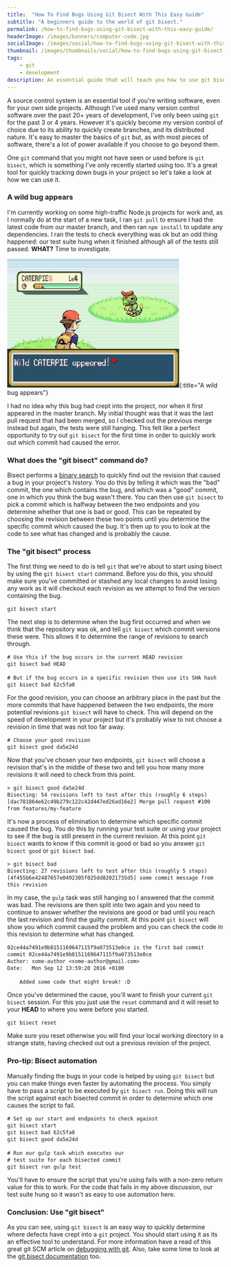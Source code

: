 ```yaml
---
title:  "How To Find Bugs Using Git Bisect With This Easy Guide"
subtitle: "A beginners guide to the world of git bisect."
permalink: /how-to-find-bugs-using-git-bisect-with-this-easy-guide/
headerImage: /images/banners/computer-code.jpg
socialImage: /images/social/how-to-find-bugs-using-git-bisect-with-this-easy-guide.jpg
thumbnail: /images/thumbnails/social/how-to-find-bugs-using-git-bisect-with-this-easy-guide-thumb.jpg
tags:
    - git
    - development
description: An essential guide that will teach you how to use git bisect to quickly and easily find bugs in the history of your project.
---
```


A source control system is an essential tool if you're writing software, even for your own side projects. Although I've used many version control software over the past 20+ years of development, I've only been using `git` for the past 3 or 4 years. However it's quickly become my version control of choice due to its ability to quickly create branches, and its distributed nature. It's easy to master the basics of `git` but, as with most pieces of software, there's a lot of power available if you choose to go beyond them.

One `git` command that you might not have seen or used before is
`git bisect`, which is something I've only recently started using too. It's a great tool for quickly tracking down bugs in your project so let's take a look at how we can use it.

### A wild bug appears

I'm currently working on some high-traffic Node.js projects for work and, as I normally do at the start of a new task, I ran `git pull` to ensure I had the latest code from our master branch, and then ran `npm install` to update any dependencies. I ran the tests to check everything was ok but an odd thing happened: our test suite hung when it finished although all of the tests still passed. **WHAT?** Time to investigate.

![A wild bug appears](/images/posts/a-wild-bug-appeared.jpg){:title="A wild bug appears"}

I had no idea why this bug had crept into the project, nor when it first appeared in the master branch. My initial thought was that it was the last pull request that had been merged, so I checked out the previous merge instead but again, the tests were still hanging. This felt like a perfect opportunity to try out `git bisect` for the first time in order to quickly work out which commit had caused the error.

### What does the "git bisect" command do?

Bisect performs a [binary search](https://en.wikipedia.org/wiki/Binary_search_algorithm) to quickly find out the revision that caused a bug in your project's history. You do this by telling it which was the "bad" commit, the one which contains the bug, and which was a "good" commit, one in which you think the bug wasn't there. You can then use `git bisect` to pick a commit which is halfway between the two endpoints and you determine whether that one is bad or good. This can be repeated by choosing the revision between these two points until you determine the specific commit which caused the bug. It's then up to you to look at the code to see what has changed and is probably the cause.

### The "git bisect" process

The first thing we need to do is tell `git` that we're about to start using bisect by using the `git bisect start` command. Before you do this, you should make sure you've committed or stashed any local changes to avoid losing any work as it will checkout each revision as we attempt to find the version containing the bug.

``` shell
git bisect start
```

The next step is to determine when the bug first occurred and when we think that the repository was ok, and tell `git bisect` which commit versions these were. This allows it to determine the range of revisions to search through.

``` shell
# Use this if the bug occurs in the current HEAD revision
git bisect bad HEAD

# But if the bug occurs in a specific revision then use its SHA hash
git bisect bad 62c5fa0
```

For the good revision, you can choose an arbitrary place in the past but the more commits that have happened between the two endpoints, the more potential revisions `git bisect` will have to check. This will depend on the speed of development in your project but it's probably wise to not choose a revision in time that was not too far away.

``` shell
# Choose your good revision
git bisect good da5e24d
```

Now that you've chosen your two endpoints, `git bisect` will choose a revision that's in the middle of these two and tell you how many more revisions it will need to check from this point.

```
> git bisect good da5e24d
Bisecting: 54 revisions left to test after this (roughly 6 steps)
[dac781864e62c49b279c122c42d447ed26ad16e2] Merge pull request #100 from features/my-feature
```

It's now a process of elimination to determine which specific commit caused the bug. You do this by running your test suite or using your project to see if the bug is still present in the current revision. At this point `git bisect` wants to know if this commit is good or bad so you answer `git bisect good` or `git bisect bad`.

```
> git bisect bad
Bisecting: 27 revisions left to test after this (roughly 5 steps)
[4f455b6e42487657e0492305f025dd82021735d5] some commit message from this revision
```

In my case, the `gulp` task was still hanging so I answered that the commit was bad. The revisions are then split into two again and you need to continue to answer whether the revisions are good or bad until you reach the last revision and find the guilty commit. At this point `git bisect` will show you which commit caused the problem and you can check the code in this revision to determine what has changed.

```
02ce44a7491e9b0151169647115f9a073513e0ce is the first bad commit
commit 02ce44a7491e9b0151169647115f9a073513e0ce
Author: some-author <some-author@gmail.com>
Date:   Mon Sep 12 13:59:20 2016 +0100

    Added some code that might break! :D
```

Once you've determined the cause, you'll want to finish your current `git bisect` session. For this you just use the `reset` command and it will reset to your **HEAD** to where you were before you started.

``` shell
git bisect reset
```

Make sure you reset otherwise you will find your local working directory in a strange state, having checked out out a previous revision of the project.

### Pro-tip: Bisect automation

Manually finding the bugs in your code is helped by using `git bisect` but you can make things even faster by automating the process. You simply have to pass a script to be executed by `git bisect run`. Doing this will run the script against each bisected commit in order to determine which one causes the script to fail.

``` shell
# Set up our start and endpoints to check against
git bisect start
git bisect bad 62c5fa0
git bisect good da5e24d

# Run our gulp task which executes our
# test suite for each bisected commit
git bisect run gulp test
```

You'll have to ensure the script that you're using fails with a non-zero return value for this to work. For the code that fails in my above discussion, our test suite hung so it wasn't as easy to use automation here.

### Conclusion: Use "git bisect"

As you can see, using `git bisect` is an easy way to quickly determine where defects have crept into a `git` project. You should start using it as its an effective tool to understand. For more information have a read of this great git SCM article on [debugging with git](https://git-scm.com/book/en/v2/Git-Tools-Debugging-with-Git). Also, take some time to look at the [git bisect documentation](https://git-scm.com/docs/git-bisect) too.
